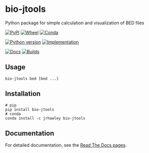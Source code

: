 # bio-jtools

Python package for simple calculation and visualization of BED files

[![PyPI](https://img.shields.io/pypi/v/bio-jtools.svg)](https://pypi.python.org/pypi/bio-jtools)
[![Wheel](https://img.shields.io/pypi/wheel/bio-jtools.svg)](https://pypi.python.org/pypi/bio-jtools)
[![Conda](https://img.shields.io/conda/pn/jrhawley/bio-jtools.svg)](https://anaconda.org/jrhawley/bio-jtools)

[![Python version](https://img.shields.io/pypi/pyversions/bio-jtools.svg)](https://pypi.python.org/pypi/bio-jtools)
[![Implementation](https://img.shields.io/pypi/implementation/bio-jtools.svg)](https://pypi.python.org/pypi/bio-jtools)

[![Docs](https://readthedocs.org/projects/bio-jtools/badge/?version=latest)](https://bio-jtools.readthedocs.io/en/latest/?badge=latest)
[![Builds](https://travis-ci.com/jrhawley/bio-jtools.svg?branch=master)](https://travis-ci.com/jrhawley/bio-jtools)

## Usage

```shell
bio-jtools bed [bed ...]
```

## Installation

```shell
# pip
pip install bio-jtools
# conda
conda install -c jrhawley bio-jtools
```

## Documentation

For detailed documentation, see the [Read The Docs pages](https://bio-jtools.readthedocs.io/en/latest/?badge=latest).
